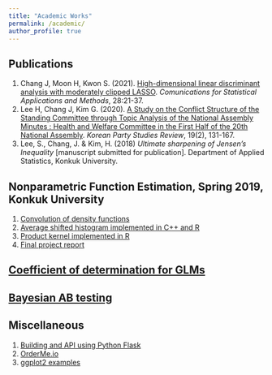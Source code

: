 ```yaml
---
title: "Academic Works"
permalink: /academic/
author_profile: true
---
```


## Publications
1. Chang J, Moon H, Kwon S. (2021). <a href='https://doi.org/10.29220/CSAM.2021.28.1.021' target='_blank'>High-dimensional linear discriminant analysis with moderately clipped LASSO</a>. _Comunications for Statistical Applications and Methods_, 28:21-37.
2. Lee H, Chang J, Kim G. (2020). <a href='https://10.30992/KPSR.2020.06.19.2.131' target='_blank'>A Study on the Conflict Structure of the Standing Committee through Topic Analysis of the National Assembly Minutes : Health and Welfare Committee in the First Half of the 20th National Assembly</a>. _Korean Party Studies Review_, 19(2), 131-167.
3. Lee, S., Chang, J. & Kim, H. (2018) _Ultimate sharpening of Jensen’s Inequality_ [manuscript submitted for publication]. Department of Applied Statistics, Konkuk University.
## Nonparametric Function Estimation, Spring 2019, Konkuk University
1. <a href='https://jaehochang92.github.io/_pages/academic/convolution.html' target='_blank'>Convolution of density functions</a>
2. <a href='ash' target='_blank'>Average shifted histogram implemented in C++ and R</a>
3. <a href='https://cjhsfl.shinyapps.io/ProductKernel' target='_blank'>Product kernel implemented in R</a>
4. <a href='https://jaehochang92.github.io/_pages/academic/nfefinal.html' target='_blank'>Final project report</a>

## <a href='https://jaehochang92.github.io/_pages/academic/glm_det.pdf' target='_blank'>Coefficient of determination for GLMs</a>

## <a href='https://jaehochang92.github.io/_pages/academic/bayesab.html' target='_blank'> Bayesian AB testing</a>

## Miscellaneous
1. <a href='mdr' target='_blank'>Building and API using Python Flask</a>
2. <a href="https://cjhsfl.shinyapps.io/OrderMe" target='_blank'>OrderMe.io</a>
3. <a href="https://jaehochang92.github.io/_pages/academic/gg.html" target='_blank'>ggplot2 examples</a>